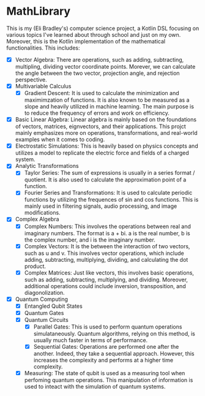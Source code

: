 # MathLibrary

This is my (Eli Bradley's) computer science project, a Kotlin DSL focusing on various topics I've learned about
through school and just on my own. Moreover, this is the Kotlin implementation of the mathematical functionalities.
This includes:

- [X] Vector Algebra:
      There are operations, such as adding, subtracting, multipling, dividing vector coordinate points. Morever, we can
      calculate the angle between the two vector, projection angle, and rejection perspective. 
- [X] Multivariable Calculus
  - [X] Gradient Descent: It is used to calculate the minimization and maximimzation of functions. It is also known to be measured
  as a slope and heavily utilized in machine learning. The main purpose is to reduce the frequency of errors and work on
  efficiency. 
- [X] Basic Linear Algebra: Linear algebra is mainly based on the foundations of vectors, matrices, eignvectors, and their applications. This projct mainly
      emphasizes more on operations, transformations, and real-world examples when it comes to coding. 
- [X] Electrostatic Simulations: This is heavily based on physics concepts and utilizes a model to replicate the electric force and fields of a charged system. 
- [X] Analytic Transformations
  - [X] Taylor Series: The sum of expressions is usually in a series format / quotient. It is also used to calculate the approximation point of a function. 
  - [X] Fourier Series and Transformations: It is used to calculate periodic functions by utilizing the frequences of sin and cos functions. This is mainly used in filtering signals, audio processing, and image modifications. 
- [X] Complex Algebra
  - [X] Complex Numbers: This involves the operations between real and imaginary numbers. The format is a + bi. a is the real number, b is the complex number, and i is the imaginary number. 
  - [X] Complex Vectors: It is the between the interaction of two vectors, such as u and v. This involves vector operations, which include adding, subtracting, multiplying, dividing, and calculating the dot product. 
  - [X] Complex Matrices: Just like vectors, this involves basic operations, such as adding, subtracting, multiplying, and dividing. Moreover, additional operations could include inversion, transposition, and diagonolization. 
- [X] Quantum Computing
  - [X] Entangled Qubit States
  - [X] Quantum Gates
  - [X] Quantum Circuits
    - [X] Parallel Gates: This is used to perform quantum operations simulataneously. Quantum algorithms, relying on this method, is usually much faster in terms of performance. 
    - [X] Sequential Gates: Operations are performed one after the another. Indeed, they take a sequential approach. However, this increases the complexity and performs at a higher time complexity. 
  - [X] Measuring: The state of qubit is used as a measuring tool when perfoming quantum operations. This manipulation of information is used to inteact with the simulation of quantum systems. 
